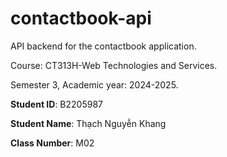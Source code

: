 # contactbook-api

API backend for the contactbook application.

Course: CT313H-Web Technologies and Services.

Semester 3, Academic year: 2024-2025.

**Student ID**: B2205987

**Student Name**: Thạch Nguyễn Khang

**Class Number**: M02
